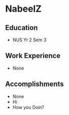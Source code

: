 # NabeelZ

## Education

* NUS Yr 2 Sem 3

## Work Experience
* None

## Accomplishments
* None
* Hi
* How you Doin?
